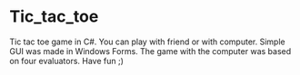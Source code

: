 # Tic_tac_toe
Tic tac toe game in C#. You can play with friend or with computer.
Simple GUI was made in Windows Forms. 
The game with the computer was based on four evaluators.
Have fun ;)
